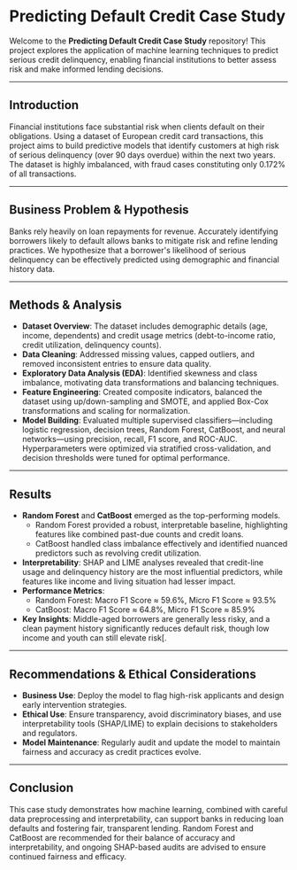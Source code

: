 # Predicting Default Credit Case Study

Welcome to the **Predicting Default Credit Case Study** repository! This project explores the application of machine learning techniques to predict serious credit delinquency, enabling financial institutions to better assess risk and make informed lending decisions.

---

## Introduction

Financial institutions face substantial risk when clients default on their obligations. Using a dataset of European credit card transactions, this project aims to build predictive models that identify customers at high risk of serious delinquency (over 90 days overdue) within the next two years. The dataset is highly imbalanced, with fraud cases constituting only 0.172% of all transactions.

---

## Business Problem & Hypothesis

Banks rely heavily on loan repayments for revenue. Accurately identifying borrowers likely to default allows banks to mitigate risk and refine lending practices. We hypothesize that a borrower's likelihood of serious delinquency can be effectively predicted using demographic and financial history data.

---

## Methods & Analysis

- **Dataset Overview**: The dataset includes demographic details (age, income, dependents) and credit usage metrics (debt-to-income ratio, credit utilization, delinquency counts).
- **Data Cleaning**: Addressed missing values, capped outliers, and removed inconsistent entries to ensure data quality.
- **Exploratory Data Analysis (EDA)**: Identified skewness and class imbalance, motivating data transformations and balancing techniques.
- **Feature Engineering**: Created composite indicators, balanced the dataset using up/down-sampling and SMOTE, and applied Box-Cox transformations and scaling for normalization.
- **Model Building**: Evaluated multiple supervised classifiers—including logistic regression, decision trees, Random Forest, CatBoost, and neural networks—using precision, recall, F1 score, and ROC-AUC. Hyperparameters were optimized via stratified cross-validation, and decision thresholds were tuned for optimal performance.

---

## Results

- **Random Forest** and **CatBoost** emerged as the top-performing models.
  - Random Forest provided a robust, interpretable baseline, highlighting features like combined past-due counts and credit loans.
  - CatBoost handled class imbalance effectively and identified nuanced predictors such as revolving credit utilization.
- **Interpretability**: SHAP and LIME analyses revealed that credit-line usage and delinquency history are the most influential predictors, while features like income and living situation had lesser impact.
- **Performance Metrics**:
  - Random Forest: Macro F1 Score ≈ 59.6%, Micro F1 Score ≈ 93.5%
  - CatBoost: Macro F1 Score ≈ 64.8%, Micro F1 Score ≈ 85.9%
- **Key Insights**: Middle-aged borrowers are generally less risky, and a clean payment history significantly reduces default risk, though low income and youth can still elevate risk[.

---

## Recommendations & Ethical Considerations

- **Business Use**: Deploy the model to flag high-risk applicants and design early intervention strategies.
- **Ethical Use**: Ensure transparency, avoid discriminatory biases, and use interpretability tools (SHAP/LIME) to explain decisions to stakeholders and regulators.
- **Model Maintenance**: Regularly audit and update the model to maintain fairness and accuracy as credit practices evolve.

---

## Conclusion

This case study demonstrates how machine learning, combined with careful data preprocessing and interpretability, can support banks in reducing loan defaults and fostering fair, transparent lending. Random Forest and CatBoost are recommended for their balance of accuracy and interpretability, and ongoing SHAP-based audits are advised to ensure continued fairness and efficacy.
